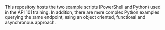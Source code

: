 This repository hosts the two example scripts (PowerShell and Python) used in the API 101 training. In addition, there are more complex Python examples querying the same endpoint, using an object oriented, functional and asynchronous approach.
